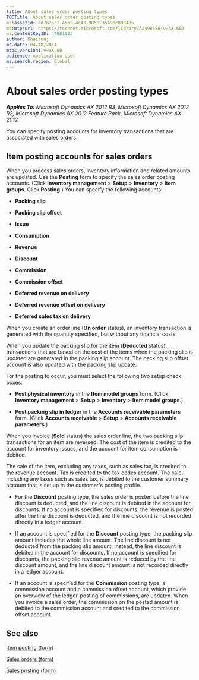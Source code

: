 ```yaml
---
title: About sales order posting types
TOCTitle: About sales order posting types
ms:assetid: ad7875e1-45b2-4c48-9850-35490c808485
ms:mtpsurl: https://technet.microsoft.com/library/Aa498586(v=AX.60)
ms:contentKeyID: 44081023
author: Khairunj
ms.date: 04/18/2014
mtps_version: v=AX.60
audience: Application User
ms.search.region: Global
---
```


# About sales order posting types 


_**Applies To:** Microsoft Dynamics AX 2012 R3, Microsoft Dynamics AX 2012 R2, Microsoft Dynamics AX 2012 Feature Pack, Microsoft Dynamics AX 2012_

You can specify posting accounts for inventory transactions that are associated with sales orders.

## Item posting accounts for sales orders

When you process sales orders, inventory information and related amounts are updated. Use the **Posting** form to specify the sales order posting accounts. (Click **Inventory management** \> **Setup** \> **Inventory** \> **Item groups**. Click **Posting**.) You can specify the following accounts:

  - **Packing slip**

  - **Packing slip offset**

  - **Issue**

  - **Consumption**

  - **Revenue**

  - **Discount**

  - **Commission**

  - **Commission offset**

  - **Deferred revenue on delivery**

  - **Deferred revenue offset on delivery**

  - **Deferred sales tax on delivery**

When you create an order line (**On order** status), an inventory transaction is generated with the quantity specified, but without any financial costs.

When you update the packing slip for the item (**Deducted** status), transactions that are based on the cost of the items when the packing slip is updated are generated in the packing slip account. The packing slip offset account is also updated with the packing slip update.

For the posting to occur, you must select the following two setup check boxes:

  - **Post physical inventory** in the **Item model groups** form. (Click **Inventory management** \> **Setup** \> **Inventory** \> **Item model groups**.)

  - **Post packing slip in ledger** in the **Accounts receivable parameters** form. (Click **Accounts receivable** \> **Setup** \> **Accounts receivable parameters**.)

When you invoice (**Sold** status) the sales order line, the two packing slip transactions for an item are reversed. The cost of the item is credited to the account for inventory issues, and the account for item consumption is debited.

The sale of the item, excluding any taxes, such as sales tax, is credited to the revenue account. Tax is credited to the tax codes account. The sale, including any taxes such as sales tax, is debited to the customer summary account that is set up in the customer's posting profile.

  - For the **Discount** posting type, the sales order is posted before the line discount is deducted, and the line discount is debited in the account for discounts. If no account is specified for discounts, the revenue is posted after the line discount is deducted, and the line discount is not recorded directly in a ledger account.

  - If an account is specified for the **Discount** posting type, the packing slip amount includes the whole line amount. The line discount is not deducted from the packing slip amount. Instead, the line discount is debited in the account for discounts. If no account is specified for discounts, the packing slip revenue amount is reduced by the line discount amount, and the line discount amount is not recorded directly in a ledger account.

  - If an account is specified for the **Commission** posting type, a commission account and a commission offset account, which provide an overview of the ledger-posting of commissions, are updated. When you invoice a sales order, the commission on the posted amount is debited to the commission account and credited to the commission offset account.

## See also

[Item posting (form)](https://technet.microsoft.com/library/aa589971\(v=ax.60\))

[Sales orders (form)](https://technet.microsoft.com/library/aa585863\(v=ax.60\))

[Sales posting (form)](https://technet.microsoft.com/library/aa550287\(v=ax.60\))

  


